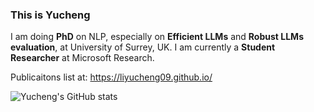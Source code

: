 ### This is Yucheng

I am doing **PhD** on NLP, especially on **Efficient LLMs** and **Robust LLMs evaluation**, at University of Surrey, UK. I am currently a **Student Researcher** at Microsoft Research.

Publicaitons list at: https://liyucheng09.github.io/

![Yucheng's GitHub stats](https://github-readme-stats.vercel.app/api?username=liyucheng09&PAT_1)

<!--
**liyucheng09/liyucheng09** is a ✨ _special_ ✨ repository because its `README.md` (this file) appears on your GitHub profile.

Here are some ideas to get you started:

- 🔭 I’m currently working on ...
- 🌱 I’m currently learning ...
- 👯 I’m looking to collaborate on ...
- 🤔 I’m looking for help with ...
- 💬 Ask me about ...
- 📫 How to reach me: ...
- 😄 Pronouns: ...
- ⚡ Fun fact: ...
-->
